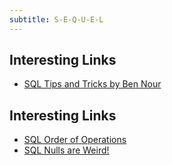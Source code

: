 ```yaml
---
subtitle: S-E-Q-U-E-L
---
```

## Interesting Links

- [SQL Tips and Tricks by Ben Nour](https://github.com/ben-n93/SQL-tips-and-tricks)
## Interesting Links

- [SQL Order of Operations](https://blog.jooq.org/a-beginners-guide-to-the-true-order-of-sql-operations/)
- [SQL Nulls are Weird!](https://jirevwe.github.io/sql-nulls-are-weird.html#Why-are-NULLs-handled-this-way)